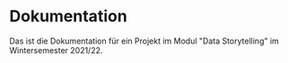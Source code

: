 # Dokumentation

Das ist die Dokumentation für ein Projekt im Modul "Data Storytelling" im Wintersemester 2021/22.
